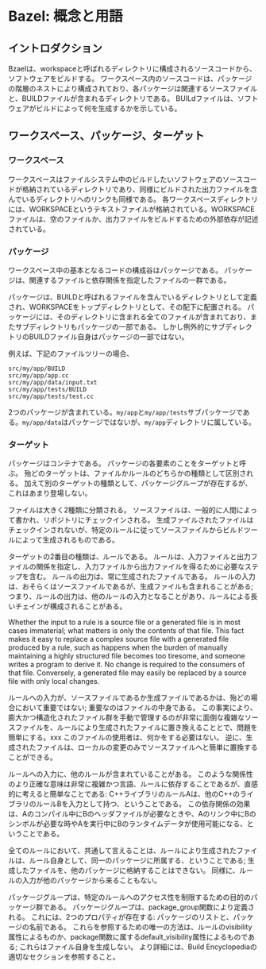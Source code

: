 # Bazel: 概念と用語



## イントロダクション

Bzaelは、workspaceと呼ばれるディレクトリに構成されるソースコードから、ソフトウェアをビルドする。
ワークスペース内のソースコードは、パッケージの階層のネストにより構成されており、各パッケージは関連するソースファイルと、BUILDファイルが含まれるディレクトリである。
BUILdファイルは、ソフトウェアがビルドによって何を生成するかを示している。

## ワークスペース、パッケージ、ターゲット

### ワークスペース

ワークスペースはファイルシステム中のビルドしたいソフトウェアのソースコードが格納されているディレクトリであり、同様にビルドされた出力ファイルを含んでいるディレクトリへのリンクも同様である。
各ワークスペースディレクトリには、WORKSPACEというテキストファイルが格納されている。WORKSPACEファイルは、空のファイルか、出力ファイルをビルドするための外部依存が記述されている。

### パッケージ

ワークスペース中の基本となるコードの構成谷はパッケージである。
パッケージは、関連するファイルと依存関係を指定したファイルの一群である。

パッケージは、BUILDと呼ばれるファイルを含んでいるディレクトリとして定義され、WORKSPACEをトップディレクトリとして、その配下に配置される。
パッケージには、そのディレクトリに含まれる全てのファイルが含まれており、またサブディレクトリもパッケージの一部である。
しかし例外的にサブディレクトリのBUILDファイル自身はパッケージの一部ではない。

例えば、下記のファイルツリーの場合、

```
src/my/app/BUILD
src/my/app/app.cc
src/my/app/data/input.txt
src/my/app/tests/BUILD
src/my/app/tests/test.cc
```

2つのパッケージが含まれている。```my/app```と```my/app/tests```サブパッケージである。```my/app/data```はパッケージではないが、```my/app```ディレクトリに属している。

### ターゲット

パッケージはコンテナである。
パッケージの各要素のことをターゲットと呼ぶ。
殆どのターゲットは、ファイルかルールのどちらかの種類として区別される。
加えて別のターゲットの種類として、パッケージグループが存在するが、これはあまり登場しない。

ファイルは大きく2種類に分類される。
ソースファイルは、一般的に人間によって書かれ、リポジトリにチェックインされる。
生成ファイルされたファイルはチェックインされないが、特定のルールに従ってソースファイルからビルドツールによって生成されるものである。

ターゲットの2番目の種類は、ルールである。
ルールは、入力ファイルと出力ファイルの関係を指定し、入力ファイルから出力ファイルを得るために必要なステップを含む。
ルールの出力は、常に生成されたファイルである。
ルールの入力は、おそらくはソースファイルであるが、生成ファイルも含まれることがある; つまり、ルールの出力は、他のルールの入力となることがあり、ルールによる長いチェインが構成されることがある。


Whether the input to a rule is a source file or a generated file is in most cases immaterial; what matters is only the contents of that file. This fact makes it easy to replace a complex source file with a generated file produced by a rule, such as happens when the burden of manually maintaining a highly structured file becomes too tiresome, and someone writes a program to derive it. No change is required to the consumers of that file. Conversely, a generated file may easily be replaced by a source file with only local changes.

ルールへの入力が、ソースファイルであるか生成ファイルであるかは、殆どの場合において重要ではない; 重要なのはファイルの中身である。
この事実により、膨大かつ構造化されたファイル群を手動で管理するのが非常に面倒な複雑なソースファイルを、ルールにより生成されたファイルに置き換えることとで、問題を簡単にする。xxx
このファイルの使用者は、何かをする必要はない。
逆に、生成されたファイルは、ローカルの変更のみでソースファイルへと簡単に置換することができる。

ルールへの入力に、他のルールが含まれていることがある。
このような関係性のより正確な意味は非常に複雑かつ言語、ルールに依存することであるが、直感的に考えると簡単なことである: C++ライブラリのルールAは、他のC++のライブラリのルールBを入力として持つ、ということである。
この依存関係の効果は、Aのコンパイル中にBのヘッダファイルが必要なときや、Aのリンク中にBのシンボルが必要な時やAを実行中にBのランタイムデータが使用可能になる、ということである。

全てのルールにおいて、共通して言えることは、ルールにより生成されたファイルは、ルール自身として、同一のパッケージに所属する、ということである; 生成したファイルを、他のパッケージに格納することはできない。
同様に、ルールの入力が他のパッケージから来ることもない。


パッケージグループは、特定のルールへのアクセス性を制限するための目的のパッケージ群である。
パッケージグループは、package_group関数により定義される。
これには、2つのプロパティが存在する: パッケージのリストと、パッケージの名前である。
これらを参照するための唯一の方法は、ルールのvisibility属性によるものか、package関数に属するdefault_visibility属性によるものである; これらはファイル自身を生成しない。
より詳細には、Build Encyclopediaの適切なセクションを参照すること。
